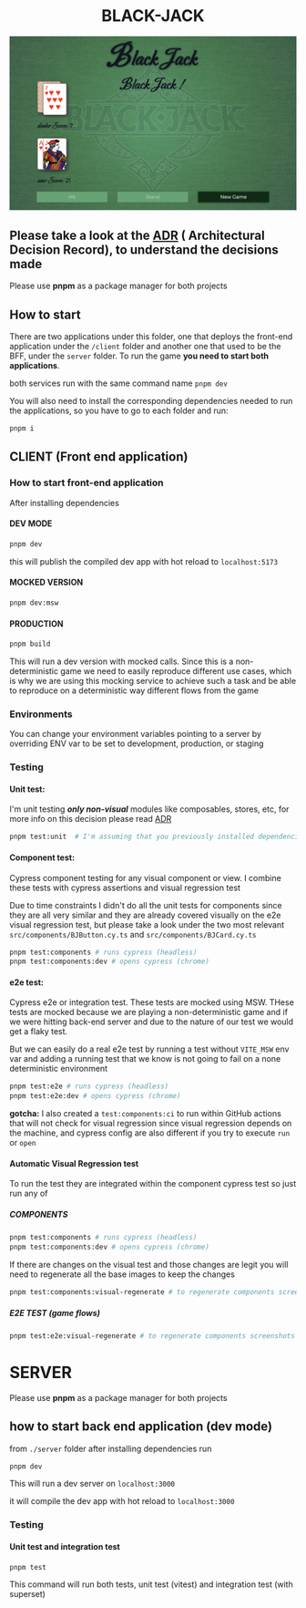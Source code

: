 # <center>BLACK-JACK</center>

![blackjack game](black-jack.png)

## Please take a look at the [ADR](ADR.md) ( Architectural Decision Record), to understand the decisions made

Please use **pnpm** as a package manager for both projects

## How to start

There are two applications under this folder, one that deploys the front-end application under the `/client` folder and another one that used to be the BFF, under the `server` folder. To run the game **you need to start both applications**.

both services run with the same command name `pnpm dev`

You will also need to install the corresponding dependencies needed to run the applications, so you have to go to each folder and run:

```bash
pnpm i
```

## CLIENT (Front end application)

### How to start front-end application

After installing dependencies

#### DEV MODE

```bash
pnpm dev
```

this will publish the compiled dev app with hot reload to `localhost:5173`

#### MOCKED VERSION

```bash
pnpm dev:msw
```

#### PRODUCTION

```bash
pnpm build
```

This will run a dev version with mocked calls. Since this is a non-deterministic game we need to
easily reproduce different use cases, which is why we are using this mocking service to
achieve such a task and be able to reproduce on a deterministic way different flows from the game

### Environments

You can change your environment variables pointing to a server by overriding ENV var to be set to development, production, or staging

### Testing

#### Unit test:

I'm unit testing **_only non-visual_** modules like composables, stores, etc, for more info on this decision please read [ADR](./ADR.md)

```bash
pnpm test:unit  # I'm assuming that you previously installed dependencies and you are in the client folder
```

#### Component test:

Cypress component testing for any visual component or view.
I combine these tests with cypress assertions and visual regression test

Due to time constraints I didn't do all the unit tests for components since they are all very similar and they are already covered visually on the e2e visual regression test, but please take a look under the two most relevant `src/components/BJButton.cy.ts` and `src/components/BJCard.cy.ts`

```bash
pnpm test:components # runs cypress (headless)
pnpm test:components:dev # opens cypress (chrome)
```

#### e2e test:

Cypress e2e or integration test. These tests are mocked using MSW.
THese tests are mocked because we are playing a non-deterministic game and if we were hitting back-end server and due to the nature of our test we would get a flaky test.

But we can easily do a real e2e test by running a test without `VITE_MSW` env var and adding a running test that we know is not going to fail on a none deterministic environment

```bash
pnpm test:e2e # runs cypress (headless)
pnpm test:e2e:dev # opens cypress (chrome)
```

**gotcha:** I also created a `test:components:ci` to run within GitHub actions that will not check for visual regression since visual regression depends on the machine, and cypress config are also different if you try to execute `run` or `open`

#### Automatic Visual Regression test

To run the test they are integrated within the component cypress test so just run any of

##### COMPONENTS

```bash
pnpm test:components # runs cypress (headless)
pnpm test:components:dev # opens cypress (chrome)
```

If there are changes on the visual test and those changes are legit you will need to regenerate all the base images to keep the changes

```bash
pnpm test:components:visual-regenerate # to regenerate components screenshots
```

##### E2E TEST (game flows)

```bash
pnpm test:e2e:visual-regenerate # to regenerate components screenshots
```

# SERVER

Please use **pnpm** as a package manager for both projects

## how to start back end application (dev mode)

from `./server` folder after installing dependencies run

```bash
pnpm dev
```

This will run a dev server on `localhost:3000`

it will compile the dev app with hot reload to `localhost:3000`

### Testing

#### Unit test and integration test

```bash
pnpm test
```

This command will run both tests, unit test (vitest) and integration test (with superset)
